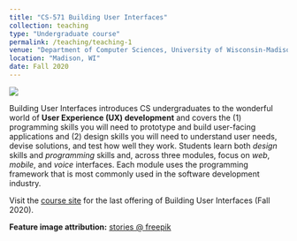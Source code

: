 ```yaml
---
title: "CS-571 Building User Interfaces"
collection: teaching
type: "Undergraduate course"
permalink: /teaching/teaching-1
venue: "Department of Computer Sciences, University of Wisconsin-Madison"
location: "Madison, WI"
date: Fall 2020
---
```


![](ux-01-980x650.png)

Building User Interfaces introduces CS undergraduates to the wonderful world of **User Experience (UX) development** and covers the (1) programming skills you will need to prototype and build user-facing applications and (2) design skills you will need to understand user needs, devise solutions, and test how well they work. Students learn both _design_ skills and _programming_ skills and, across three modules, focus on _web_, _mobile_, and _voice_ interfaces. Each module uses the programming framework that is most commonly used in the software development industry.

Visit the [course site](https://wisc-hci-curriculum.github.io/cs639-f20/) for the last offering of Building User Interfaces (Fall 2020).

**Feature image attribution:** [stories @ freepik](https://www.freepik.com/free-photos-vectors/design)
